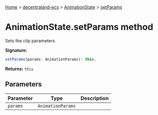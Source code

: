 [Home](./index) &gt; [decentraland-ecs](./decentraland-ecs.md) &gt; [AnimationState](./decentraland-ecs.animationstate.md) &gt; [setParams](./decentraland-ecs.animationstate.setparams.md)

# AnimationState.setParams method

Sets the clip parameters

**Signature:**
```javascript
setParams(params: AnimationParams): this;
```
**Returns:** `this`

## Parameters

|  Parameter | Type | Description |
|  --- | --- | --- |
|  `params` | `AnimationParams` |  |

